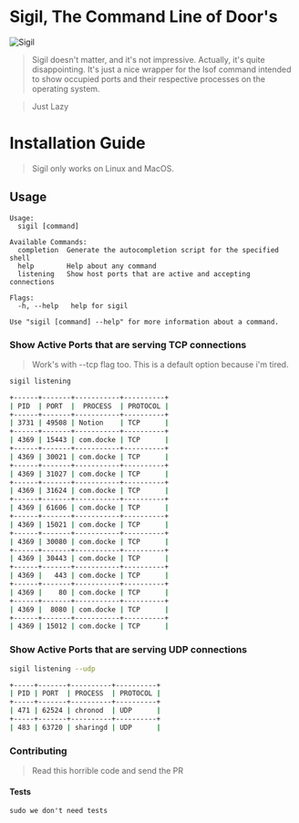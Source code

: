 # Sigil, The Command Line of Door's

![Sigil](./github/assets/img/sigil.png)

> Sigil doesn't matter, and it's not impressive. Actually, it's quite disappointing. It's just a nice wrapper for the lsof command intended to show occupied ports and their respective processes on the operating system.

> Just Lazy

# Installation Guide

> Sigil only works on Linux and MacOS. 

## Usage 

```
Usage:
  sigil [command]

Available Commands:
  completion  Generate the autocompletion script for the specified shell
  help        Help about any command
  listening   Show host ports that are active and accepting connections

Flags:
  -h, --help   help for sigil

Use "sigil [command] --help" for more information about a command.
```

### Show Active Ports that are serving TCP connections

> Work's with --tcp flag too. This is a default option because i'm tired. 

```bash
sigil listening

+------+-------+-----------+----------+
| PID  | PORT  |  PROCESS  | PROTOCOL |
+------+-------+-----------+----------+
| 3731 | 49508 | Notion    | TCP      |
+------+-------+-----------+----------+
| 4369 | 15443 | com.docke | TCP      |
+------+-------+-----------+----------+
| 4369 | 30021 | com.docke | TCP      |
+------+-------+-----------+----------+
| 4369 | 31027 | com.docke | TCP      |
+------+-------+-----------+----------+
| 4369 | 31624 | com.docke | TCP      |
+------+-------+-----------+----------+
| 4369 | 61606 | com.docke | TCP      |
+------+-------+-----------+----------+
| 4369 | 15021 | com.docke | TCP      |
+------+-------+-----------+----------+
| 4369 | 30080 | com.docke | TCP      |
+------+-------+-----------+----------+
| 4369 | 30443 | com.docke | TCP      |
+------+-------+-----------+----------+
| 4369 |   443 | com.docke | TCP      |
+------+-------+-----------+----------+
| 4369 |    80 | com.docke | TCP      |
+------+-------+-----------+----------+
| 4369 |  8080 | com.docke | TCP      |
+------+-------+-----------+----------+
| 4369 | 15012 | com.docke | TCP      |
```

### Show Active Ports that are serving UDP connections

```bash
sigil listening --udp

+-----+-------+----------+----------+
| PID | PORT  | PROCESS  | PROTOCOL |
+-----+-------+----------+----------+
| 471 | 62524 | chronod  | UDP      |
+-----+-------+----------+----------+
| 483 | 63720 | sharingd | UDP      |
```


### Contributing

> Read this horrible code and send the PR 

#### Tests

```
sudo we don't need tests
```